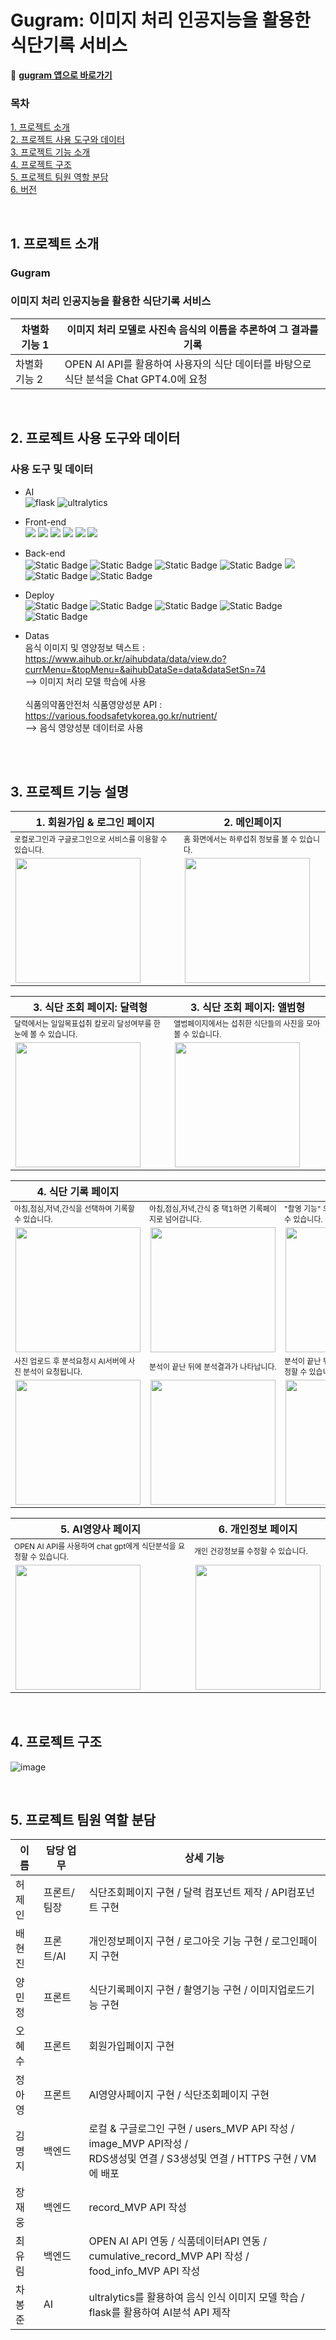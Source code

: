 # Gugram: 이미지 처리 인공지능을 활용한 식단기록 서비스

🚀 [**gugram 앱으로 바로가기**](https://gugram.xyz/auth)

### **목차**<br/>
[1. 프로젝트 소개](#1-프로젝트-소개)<br/>
[2. 프로젝트 사용 도구와 데이터](#2-프로젝트-사용-도구와-데이터)<br/>
[3. 프로젝트 기능 소개 ](#3-프로젝트-기능-설명)<br/>
[4. 프로젝트 구조](#4-프로젝트-구조)<br/>
[5. 프로젝트 팀원 역할 분담](#5-프로젝트-팀원-역할-분담)<br/>
[6. 버전](#6-버전)<br/>

<br />

## 1. 프로젝트 소개
### **Gugram**<br/>
### 이미지 처리 인공지능을 활용한 식단기록 서비스

| 차별화 기능 1 | 이미지 처리 모델로 사진속 음식의 이름을 추론하여 그 결과를 기록 |
| ------ | ------ |
| 차별화 기능 2 | OPEN AI API를 활용하여 사용자의 식단 데이터를 바탕으로 식단 분석을 Chat GPT4.0에 요청 |

<br />

## 2. 프로젝트 사용 도구와 데이터
### 사용 도구 및 데이터 <br/>
 - AI <br/>
 ![flask](https://img.shields.io/badge/flask-black?style=for-the-badge&logo=flask&logoColor=white)
 ![ultralytics](https://img.shields.io/badge/ultralytics-purple?style=for-the-badge)

 - Front-end <br/>
 <img src="https://img.shields.io/badge/HTML5-E34F26?style=for-the-badge&logo=html5&logoColor=white">   <img src="https://img.shields.io/badge/CSS3-1572B6?style=for-the-badge&logo=css3&logoColor=white">   <img src="https://img.shields.io/badge/JavaScript-F7DF1E?style=for-the-badge&logo=JavaScript&logoColor=white">   <img src="https://img.shields.io/badge/Redux-593D88?style=for-the-badge&logo=redux&logoColor=white">   <img src="https://img.shields.io/badge/React-20232A?style=for-the-badge&logo=react&logoColor=61DAFB">   <img src="https://img.shields.io/badge/TypeScript-007ACC?style=for-the-badge&logo=typescript&logoColor=white">
 
 - Back-end <br/>
 <img alt="Static Badge" src="https://img.shields.io/badge/Node.js-black?style=for-the-badge&logo=nodedotjs"> <img alt="Static Badge" src="https://img.shields.io/badge/npm-black?style=for-the-badge&logo=npm"> <img alt="Static Badge" src="https://img.shields.io/badge/nest.js-black?style=for-the-badge&logo=nestjs"> <img alt="Static Badge" src="https://img.shields.io/badge/express.js-black?style=for-the-badge&logo=express"> <img src="https://img.shields.io/badge/TypeScript-007ACC?style=for-the-badge&logo=typescript&logoColor=white"> <img alt="Static Badge" src="https://img.shields.io/badge/PostgreSQL-skyblue?style=for-the-badge&logo=postgresql"> <img alt="Static Badge" src="https://img.shields.io/badge/TypeORM-skyblue?style=for-the-badge&logo=typeorm">
- Deploy <br/>
<img alt="Static Badge" src="https://img.shields.io/badge/AWS-grey?style=for-the-badge&logo=amazonaws"> <img alt="Static Badge" src="https://img.shields.io/badge/EC2-grey?style=for-the-badge&logo=amazonec2"> <img alt="Static Badge" src="https://img.shields.io/badge/RDS-grey?style=for-the-badge&logo=amazonrds"> <img alt="Static Badge" src="https://img.shields.io/badge/S3-grey?style=for-the-badge&logo=amazons3"> <img alt="Static Badge" src="https://img.shields.io/badge/nginx-darkgreen?style=for-the-badge&logo=nginx">


- Datas <br /> 음식 이미지 및 영양정보 텍스트 : https://www.aihub.or.kr/aihubdata/data/view.do?currMenu=&topMenu=&aihubDataSe=data&dataSetSn=74 <br />--> 이미지 처리 모델 학습에 사용 <br/><br/>식품의약품안전처 식품영양성분 API : https://various.foodsafetykorea.go.kr/nutrient/ <br /> --> 음식 영양성분 데이터로 사용 </br></br>

<br />

## 3. 프로젝트 기능 설명
<table>
  <thead>
    <tr>
      <th>1. 회원가입 & 로그인 페이지</th>
      <th>2. 메인페이지</th>
    </tr>
  </thead>
  <tbody>
    <tr  style="font-size:12px">
      <td>로컬로그인과 구글로그인으로 서비스를 이용할 수 있습니다.</td>
      <td>홈 화면에서는 하루섭취 정보를 볼 수 있습니다.</td>
    </tr>
    <tr>
      <td><img src='./demo_images/로그인페이지.png' width="200px"></td>
      <td><img src='./demo_images/메인페이지.png' width="200px"></td>
    </tr>
  </tbody>
</table>

<table>
  <thead>
    <tr>
      <th>3. 식단 조회 페이지: 달력형</th>
      <th>3. 식단 조회 페이지: 앨범형</th>
    </tr>
  </thead>
  <tbody>
    <tr  style="font-size:12px">
      <td> 달력에서는 일일목표섭취 칼로리 달성여부를 한눈에 볼 수 있습니다. </td>
      <td> 앨범페이지에서는 섭취한 식단들의 사진을 모아 볼 수 있습니다.</td>
    </tr>
    <tr>
      <td><img src='./demo_images/식단조회페이지_달력.png' width="200px"></td>
      <td><img src='./demo_images/식단조회페이지_앨범.png' width="200px"></td>
    </tr>
  </tbody>
</table>

<table>
  <thead>
    <tr>
      <th>4. 식단 기록 페이지</th>
      <th></th>
      <th></th>
      <th></th>
    </tr>
  </thead>
  <tbody>
    <tr style="font-size:12px">
      <td>아침,점심,저녁,간식을 선택하여 기록할 수 있습니다.</td>
      <td>아침,점심,저녁,간식 중 택1하면 기록페이지로 넘어갑니다.</td>
      <td>"촬영 기능" 으로 음식 사진을 업로드 할 수 있습니다.</td>
      <td>"이미지 업로드 기능" 으로 음식 사진을 업로드 할 수 있습니다.</td>
    </tr>
    <tr>
      <td> <img src='./demo_images/기록페이지_시작.png' width="200px"> </td>
      <td> <img src='./demo_images/기록페이지_시작2.png' width="200px"> </td>
      <td><img src='./demo_images/기록페이지_촬영.png' width="200px"></td>
      <td><img src='./demo_images/기록페이지_앨범.png' width="200px"></td>
    </tr>
    <tr style="font-size:12px">
      <td>사진 업로드 후 분석요청시 AI서버에 사진 분석이 요청됩니다.</td>
      <td>분석이 끝난 뒤에 분석결과가 나타납니다.</td>
      <td>분석이 끝난 뒤에 분석결과를 선택하여 수정할 수 있습니다.</td>
      <td>수정을 마치면, 식단 기록이 완료됩니다.</td>
    </tr>
    <tr>
      <td><img src='./demo_images/기록페이지_분석.png' width="200px"></td>
      <td><img src='./demo_images/기록페이지_분석완료.png' width="200px"></td>
      <td><img src='./demo_images/기록페이지_수정.png' width="200px"></td>
      <td><img src='./demo_images/기록페이지_기록완료.png' width="200px"></td>
    </tr>
  </tbody>
</table>

<table>
  <thead>
    <tr>
      <th>5. AI영양사 페이지</th>
      <th>6. 개인정보 페이지</th>
    </tr>
  </thead>
  <tbody>
    <tr style="font-size:12px">
      <td>OPEN AI API를 사용하여 chat gpt에게 식단분석을 요청할 수 있습니다.</td>
      <td>개인 건강정보를 수정할 수 있습니다.</td>
    </tr>
    <tr>
      <td> <img src='./demo_images/AI영양사페이지.png' width="200px"> </td>
      <td> <img src='./demo_images/개인정보페이지.png' width="200px"> </td>
    </tr>
  </tbody>
</table>

<br />

## 4. 프로젝트 구조 
![image](https://github.com/kimmyoungji/elice_proj3_back/assets/59907325/aac03173-74ee-4796-9b66-6871b122e1b2)

<br />

## 5. 프로젝트 팀원 역할 분담
| 이름 | 담당 업무 | 상세 기능 |
| ------ | ------ | ------ |
| 허제인 | 프론트/팀장 | 식단조회페이지 구현 / 달력 컴포넌트 제작 / API컴포넌트 구현 |
| 배현진 | 프론트/AI | 개인정보페이지 구현 / 로그아웃 기능 구현 / 로그인페이지 구현 |
| 양민정 | 프론트 | 식단기록페이지 구현 / 촬영기능 구현 / 이미지업로드기능 구현 |
| 오혜수 | 프론트 | 회원가입페이지 구현 |
| 정아영 | 프론트 | AI영양사페이지 구현 / 식단조회페이지 구현 |
| 김명지 | 백엔드 | 로컬 & 구글로그인 구현 / users_MVP API 작성 / image_MVP API작성 / <br/> RDS생성및 연결 / S3생성및 연결 / HTTPS 구현 / VM에 배포 |
| 장재웅 | 백엔드 | record_MVP API 작성 |
| 최유림 | 백엔드 | OPEN AI API 연동 / 식품데이터API 연동 / cumulative_record_MVP API 작성 / <br/> food_info_MVP API 작성 |
| 차봉준 | AI  | ultralytics를 활용하여 음식 인식 이미지 모델 학습 / flask를 활용하여 AI분석 API 제작 |

<br />
